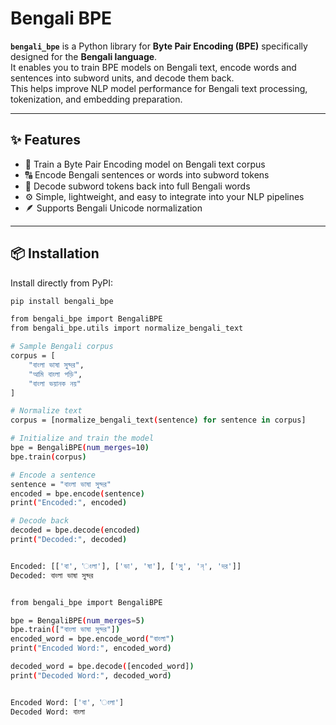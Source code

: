 # Bengali BPE

**`bengali_bpe`** is a Python library for **Byte Pair Encoding (BPE)** specifically designed for the **Bengali language**.  
It enables you to train BPE models on Bengali text, encode words and sentences into subword units, and decode them back.  
This helps improve NLP model performance for Bengali text processing, tokenization, and embedding preparation.

---

## ✨ Features

- 🧠 Train a Byte Pair Encoding model on Bengali text corpus  
- 🔠 Encode Bengali sentences or words into subword tokens  
- 🔁 Decode subword tokens back into full Bengali words  
- ⚙️ Simple, lightweight, and easy to integrate into your NLP pipelines  
- 🪶 Supports Bengali Unicode normalization

---

## 📦 Installation

Install directly from PyPI:

```bash
pip install bengali_bpe

from bengali_bpe import BengaliBPE
from bengali_bpe.utils import normalize_bengali_text

# Sample Bengali corpus
corpus = [
    "বাংলা ভাষা সুন্দর",
    "আমি বাংলা পড়ি",
    "বাংলা ভয়ানক নয়"
]

# Normalize text
corpus = [normalize_bengali_text(sentence) for sentence in corpus]

# Initialize and train the model
bpe = BengaliBPE(num_merges=10)
bpe.train(corpus)

# Encode a sentence
sentence = "বাংলা ভাষা সুন্দর"
encoded = bpe.encode(sentence)
print("Encoded:", encoded)

# Decode back
decoded = bpe.decode(encoded)
print("Decoded:", decoded)


Encoded: [['বা', 'ংলা'], ['ভা', 'ষা'], ['সু', 'ন্', 'দর']]
Decoded: বাংলা ভাষা সুন্দর


from bengali_bpe import BengaliBPE

bpe = BengaliBPE(num_merges=5)
bpe.train(["বাংলা ভাষা সুন্দর"])
encoded_word = bpe.encode_word("বাংলা")
print("Encoded Word:", encoded_word)

decoded_word = bpe.decode([encoded_word])
print("Decoded Word:", decoded_word)


Encoded Word: ['বা', 'ংলা']
Decoded Word: বাংলা





